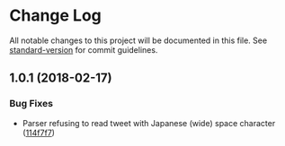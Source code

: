 # Change Log

All notable changes to this project will be documented in this file. See [standard-version](https://github.com/conventional-changelog/standard-version) for commit guidelines.

<a name="1.0.1"></a>
## 1.0.1 (2018-02-17)


### Bug Fixes

* Parser refusing to read tweet with Japanese (wide) space character ([114f7f7](https://github.com/Frizz925/gbf-autopilot-leech/commit/114f7f7))
